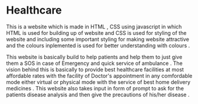 # Healthcare
This is a website which is made in HTML , CSS using javascript in which HTML is used for building up of website and CSS is used for styling of the website and including some important styling for making website attractive and the colours inplemented is used for better understanding with colours . 

This website is basically build to help patients and help them to just give them a SOS in case of Emergency and quick service of ambulance . 
The vision behind this is basically to provide best healthcare facilities at most affordable rates with the facility of Doctor's appointment in any comfordable mode either virtual or physical mode with the service of best home delivery medicines .
This website also takes input in form of prompt to ask for the patients disease analysis and then give the precautions of his/her disease . 
